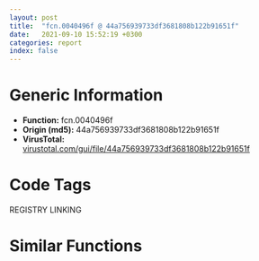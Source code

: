 ```yaml
---
layout: post
title:  "fcn.0040496f @ 44a756939733df3681808b122b91651f"
date:   2021-09-10 15:52:19 +0300
categories: report
index: false
---
```


# Generic Information
- **Function:** fcn.0040496f
- **Origin (md5):** 44a756939733df3681808b122b91651f
- **VirusTotal:** [virustotal.com/gui/file/44a756939733df3681808b122b91651f][virustotal_ref]

# Code Tags
<span class="tag" id="REGISTRY">REGISTRY</span>
<span class="tag" id="LINKING">LINKING</span>


# Similar Functions
<script type="text/javascript" src="https://www.gstatic.com/charts/loader.js"></script>
<script type="text/javascript">

    google.charts.load('current', {'packages':['corechart']});
    google.charts.setOnLoadCallback(drawChart);

    function drawChart() {
    var data = new google.visualization.DataTable();
        data.addColumn('number', 'X');
        data.addColumn('number', 'Y');
        data.addColumn({type: 'string', role: 'tooltip', 'p': {'html': true}});
        data.addColumn({'type': 'string', 'role': 'style'});
        
        data.addRows([
    [-12.022539138793945, -5.0754170417785645, '<b><a href="/report/fcn.0040496f@44a756939733df3681808b122b91651f">fcn.0040496f</a><br>@44a756939733df3681808b122b91651f</b><br><br>push ebp<br>mov ebp esp<br>push esi<br>xor esi esi<br>cmp dword[edi] esi<br>je 0x4049b2<br>push str.Advapi32.dll<br>call dword[sym.imp.KERNEL32.dll_GetModuleHandleW]<br>cmp eax esi<br>je 0x4049d2<br>push str.RegCreateKeyTransactedW<br>push eax<br>call dword[sym.imp.KERNEL32.dll_GetProcAddress]<br>cmp eax esi<br>je 0x4049d2<br>push esi<br>push dword[edi]<br>push dword[ebp+0x18]<br>push dword[ebp+0x14]<br>push esi<br>push dword[ebp+0x10]<br>push esi<br>push esi<br>push esi<br>push dword[ebp+0xc]<br>push dword[ebp+8]<br>call eax<br>jmp 0x4049d5<br>cmp dword[edi+4] esi<br>je 0x4049d2<br>push dword[ebp+0x18]<br>push dword[ebp+0x14]<br>push esi<br>push dword[ebp+0x10]<br>push esi<br>push esi<br>push esi<br>push dword[ebp+0xc]<br>push dword[ebp+8]<br>call dword[sym.imp.ADVAPI32.dll_RegCreateKeyExW]<br>jmp 0x4049d5<br>xor eax eax<br>inc eax<br>pop esi<br>pop ebp<br>ret 0x14<br>', 'point { fill-color: #e0440e; }'],
[10.704967498779297, -23.132335662841797, '<b><a href="/report/fcn.0040496f@3d7f25d788af3e7f7707a736ac852465">fcn.0040496f</a><br>@3d7f25d788af3e7f7707a736ac852465</b><br><br>push ebp<br>mov ebp esp<br>push esi<br>xor esi esi<br>cmp dword[edi] esi<br>je 0x4049b2<br>push str.Advapi32.dll<br>call dword[sym.imp.KERNEL32.dll_GetModuleHandleW]<br>cmp eax esi<br>je 0x4049d2<br>push str.RegCreateKeyTransactedW<br>push eax<br>call dword[sym.imp.KERNEL32.dll_GetProcAddress]<br>cmp eax esi<br>je 0x4049d2<br>push esi<br>push dword[edi]<br>push dword[ebp+0x18]<br>push dword[ebp+0x14]<br>push esi<br>push dword[ebp+0x10]<br>push esi<br>push esi<br>push esi<br>push dword[ebp+0xc]<br>push dword[ebp+8]<br>call eax<br>jmp 0x4049d5<br>cmp dword[edi+4] esi<br>je 0x4049d2<br>push dword[ebp+0x18]<br>push dword[ebp+0x14]<br>push esi<br>push dword[ebp+0x10]<br>push esi<br>push esi<br>push esi<br>push dword[ebp+0xc]<br>push dword[ebp+8]<br>call dword[sym.imp.ADVAPI32.dll_RegCreateKeyExW]<br>jmp 0x4049d5<br>xor eax eax<br>inc eax<br>pop esi<br>pop ebp<br>ret 0x14<br>', 'null'],
[-7.31624698638916, -22.536518096923828, '<b><a href="/report/fcn.0040523d@20a93604f17ee6f3c2aa7b1f7a497fcf">fcn.0040523d</a><br>@20a93604f17ee6f3c2aa7b1f7a497fcf</b><br><br>push ebp<br>mov ebp esp<br>push esi<br>xor esi esi<br>cmp dword[edi] esi<br>je 0x405280<br>push str.Advapi32.dll<br>call dword[sym.imp.KERNEL32.dll_GetModuleHandleW]<br>cmp eax esi<br>je 0x4052a0<br>push str.RegCreateKeyTransactedW<br>push eax<br>call dword[sym.imp.KERNEL32.dll_GetProcAddress]<br>cmp eax esi<br>je 0x4052a0<br>push esi<br>push dword[edi]<br>push dword[ebp+0x18]<br>push dword[ebp+0x14]<br>push esi<br>push dword[ebp+0x10]<br>push esi<br>push esi<br>push esi<br>push dword[ebp+0xc]<br>push dword[ebp+8]<br>call eax<br>jmp 0x4052a3<br>cmp dword[edi+4] esi<br>je 0x4052a0<br>push dword[ebp+0x18]<br>push dword[ebp+0x14]<br>push esi<br>push dword[ebp+0x10]<br>push esi<br>push esi<br>push esi<br>push dword[ebp+0xc]<br>push dword[ebp+8]<br>call dword[sym.imp.ADVAPI32.dll_RegCreateKeyExW]<br>jmp 0x4052a3<br>xor eax eax<br>inc eax<br>pop esi<br>pop ebp<br>ret 0x14<br>', 'null'],
[17.269500732421875, -5.958685398101807, '<b><a href="/report/fcn.0040496f@9571c7458fae91969aaed3955e433f49">fcn.0040496f</a><br>@9571c7458fae91969aaed3955e433f49</b><br><br>push ebp<br>mov ebp esp<br>push esi<br>xor esi esi<br>cmp dword[edi] esi<br>je 0x4049b2<br>push str.Advapi32.dll<br>call dword[sym.imp.KERNEL32.dll_GetModuleHandleW]<br>cmp eax esi<br>je 0x4049d2<br>push str.RegCreateKeyTransactedW<br>push eax<br>call dword[sym.imp.KERNEL32.dll_GetProcAddress]<br>cmp eax esi<br>je 0x4049d2<br>push esi<br>push dword[edi]<br>push dword[ebp+0x18]<br>push dword[ebp+0x14]<br>push esi<br>push dword[ebp+0x10]<br>push esi<br>push esi<br>push esi<br>push dword[ebp+0xc]<br>push dword[ebp+8]<br>call eax<br>jmp 0x4049d5<br>cmp dword[edi+4] esi<br>je 0x4049d2<br>push dword[ebp+0x18]<br>push dword[ebp+0x14]<br>push esi<br>push dword[ebp+0x10]<br>push esi<br>push esi<br>push esi<br>push dword[ebp+0xc]<br>push dword[ebp+8]<br>call dword[sym.imp.ADVAPI32.dll_RegCreateKeyExW]<br>jmp 0x4049d5<br>xor eax eax<br>inc eax<br>pop esi<br>pop ebp<br>ret 0x14<br>', 'null'],
[2.396754741668701, -10.251215934753418, '<b><a href="/report/fcn.0040496f@b8b9cf6862b0d68d10750002e5baaf97">fcn.0040496f</a><br>@b8b9cf6862b0d68d10750002e5baaf97</b><br><br>push ebp<br>mov ebp esp<br>push esi<br>xor esi esi<br>cmp dword[edi] esi<br>je 0x4049b2<br>push str.Advapi32.dll<br>call dword[sym.imp.KERNEL32.dll_GetModuleHandleW]<br>cmp eax esi<br>je 0x4049d2<br>push str.RegCreateKeyTransactedW<br>push eax<br>call dword[sym.imp.KERNEL32.dll_GetProcAddress]<br>cmp eax esi<br>je 0x4049d2<br>push esi<br>push dword[edi]<br>push dword[ebp+0x18]<br>push dword[ebp+0x14]<br>push esi<br>push dword[ebp+0x10]<br>push esi<br>push esi<br>push esi<br>push dword[ebp+0xc]<br>push dword[ebp+8]<br>call eax<br>jmp 0x4049d5<br>cmp dword[edi+4] esi<br>je 0x4049d2<br>push dword[ebp+0x18]<br>push dword[ebp+0x14]<br>push esi<br>push dword[ebp+0x10]<br>push esi<br>push esi<br>push esi<br>push dword[ebp+0xc]<br>push dword[ebp+8]<br>call dword[sym.imp.ADVAPI32.dll_RegCreateKeyExW]<br>jmp 0x4049d5<br>xor eax eax<br>inc eax<br>pop esi<br>pop ebp<br>ret 0x14<br>', 'null'],
[3.143399238586426, 5.253017902374268, '<b><a href="/report/fcn.0040496f@3aa98225e51cbcae2d334c8b6b4ed9fd">fcn.0040496f</a><br>@3aa98225e51cbcae2d334c8b6b4ed9fd</b><br><br>push ebp<br>mov ebp esp<br>push esi<br>xor esi esi<br>cmp dword[edi] esi<br>je 0x4049b2<br>push str.Advapi32.dll<br>call dword[sym.imp.KERNEL32.dll_GetModuleHandleW]<br>cmp eax esi<br>je 0x4049d2<br>push str.RegCreateKeyTransactedW<br>push eax<br>call dword[sym.imp.KERNEL32.dll_GetProcAddress]<br>cmp eax esi<br>je 0x4049d2<br>push esi<br>push dword[edi]<br>push dword[ebp+0x18]<br>push dword[ebp+0x14]<br>push esi<br>push dword[ebp+0x10]<br>push esi<br>push esi<br>push esi<br>push dword[ebp+0xc]<br>push dword[ebp+8]<br>call eax<br>jmp 0x4049d5<br>cmp dword[edi+4] esi<br>je 0x4049d2<br>push dword[ebp+0x18]<br>push dword[ebp+0x14]<br>push esi<br>push dword[ebp+0x10]<br>push esi<br>push esi<br>push esi<br>push dword[ebp+0xc]<br>push dword[ebp+8]<br>call dword[sym.imp.ADVAPI32.dll_RegCreateKeyExW]<br>jmp 0x4049d5<br>xor eax eax<br>inc eax<br>pop esi<br>pop ebp<br>ret 0x14<br>', 'null'],
[-72.7800521850586, 52.66382598876953, '<b><a href="/report/fcn.00404a3e@3aa98225e51cbcae2d334c8b6b4ed9fd">fcn.00404a3e</a><br>@3aa98225e51cbcae2d334c8b6b4ed9fd</b><br><br>push ebp<br>mov ebp esp<br>push edi<br>xor edi edi<br>cmp dword[esi] edi<br>je 0x404a7b<br>push str.Advapi32.dll<br>call dword[sym.imp.KERNEL32.dll_GetModuleHandleW]<br>cmp eax edi<br>je 0x404a95<br>push str.RegOpenKeyTransactedW<br>push eax<br>call dword[sym.imp.KERNEL32.dll_GetProcAddress]<br>cmp eax edi<br>je 0x404a95<br>push edi<br>push dword[esi]<br>push dword[ebp+0x14]<br>push dword[ebp+0x10]<br>push edi<br>push dword[ebp+0xc]<br>push dword[ebp+8]<br>call eax<br>jmp 0x404a98<br>cmp dword[esi+4] edi<br>je 0x404a95<br>push dword[ebp+0x14]<br>push dword[ebp+0x10]<br>push edi<br>push dword[ebp+0xc]<br>push dword[ebp+8]<br>call dword[sym.imp.ADVAPI32.dll_RegOpenKeyExW]<br>jmp 0x404a98<br>xor eax eax<br>inc eax<br>pop edi<br>pop ebp<br>ret 0x10<br>', 'null'],
[-49.680477142333984, 33.5960578918457, '<b><a href="/report/fcn.00404a3e@44a756939733df3681808b122b91651f">fcn.00404a3e</a><br>@44a756939733df3681808b122b91651f</b><br><br>push ebp<br>mov ebp esp<br>push edi<br>xor edi edi<br>cmp dword[esi] edi<br>je 0x404a7b<br>push str.Advapi32.dll<br>call dword[sym.imp.KERNEL32.dll_GetModuleHandleW]<br>cmp eax edi<br>je 0x404a95<br>push str.RegOpenKeyTransactedW<br>push eax<br>call dword[sym.imp.KERNEL32.dll_GetProcAddress]<br>cmp eax edi<br>je 0x404a95<br>push edi<br>push dword[esi]<br>push dword[ebp+0x14]<br>push dword[ebp+0x10]<br>push edi<br>push dword[ebp+0xc]<br>push dword[ebp+8]<br>call eax<br>jmp 0x404a98<br>cmp dword[esi+4] edi<br>je 0x404a95<br>push dword[ebp+0x14]<br>push dword[ebp+0x10]<br>push edi<br>push dword[ebp+0xc]<br>push dword[ebp+8]<br>call dword[sym.imp.ADVAPI32.dll_RegOpenKeyExW]<br>jmp 0x404a98<br>xor eax eax<br>inc eax<br>pop edi<br>pop ebp<br>ret 0x10<br>', 'null'],
[-63.60016632080078, 40.5344123840332, '<b><a href="/report/fcn.00404a3e@b8b9cf6862b0d68d10750002e5baaf97">fcn.00404a3e</a><br>@b8b9cf6862b0d68d10750002e5baaf97</b><br><br>push ebp<br>mov ebp esp<br>push edi<br>xor edi edi<br>cmp dword[esi] edi<br>je 0x404a7b<br>push str.Advapi32.dll<br>call dword[sym.imp.KERNEL32.dll_GetModuleHandleW]<br>cmp eax edi<br>je 0x404a95<br>push str.RegOpenKeyTransactedW<br>push eax<br>call dword[sym.imp.KERNEL32.dll_GetProcAddress]<br>cmp eax edi<br>je 0x404a95<br>push edi<br>push dword[esi]<br>push dword[ebp+0x14]<br>push dword[ebp+0x10]<br>push edi<br>push dword[ebp+0xc]<br>push dword[ebp+8]<br>call eax<br>jmp 0x404a98<br>cmp dword[esi+4] edi<br>je 0x404a95<br>push dword[ebp+0x14]<br>push dword[ebp+0x10]<br>push edi<br>push dword[ebp+0xc]<br>push dword[ebp+8]<br>call dword[sym.imp.ADVAPI32.dll_RegOpenKeyExW]<br>jmp 0x404a98<br>xor eax eax<br>inc eax<br>pop edi<br>pop ebp<br>ret 0x10<br>', 'null'],
[-52.62913513183594, 50.84405517578125, '<b><a href="/report/fcn.0040530c@20a93604f17ee6f3c2aa7b1f7a497fcf">fcn.0040530c</a><br>@20a93604f17ee6f3c2aa7b1f7a497fcf</b><br><br>push ebp<br>mov ebp esp<br>push edi<br>xor edi edi<br>cmp dword[esi] edi<br>je 0x405349<br>push str.Advapi32.dll<br>call dword[sym.imp.KERNEL32.dll_GetModuleHandleW]<br>cmp eax edi<br>je 0x405363<br>push str.RegOpenKeyTransactedW<br>push eax<br>call dword[sym.imp.KERNEL32.dll_GetProcAddress]<br>cmp eax edi<br>je 0x405363<br>push edi<br>push dword[esi]<br>push dword[ebp+0x14]<br>push dword[ebp+0x10]<br>push edi<br>push dword[ebp+0xc]<br>push dword[ebp+8]<br>call eax<br>jmp 0x405366<br>cmp dword[esi+4] edi<br>je 0x405363<br>push dword[ebp+0x14]<br>push dword[ebp+0x10]<br>push edi<br>push dword[ebp+0xc]<br>push dword[ebp+8]<br>call dword[sym.imp.ADVAPI32.dll_RegOpenKeyExW]<br>jmp 0x405366<br>xor eax eax<br>inc eax<br>pop edi<br>pop ebp<br>ret 0x10<br>', 'null'],
[-77.74208068847656, 35.38888168334961, '<b><a href="/report/fcn.00404a3e@9571c7458fae91969aaed3955e433f49">fcn.00404a3e</a><br>@9571c7458fae91969aaed3955e433f49</b><br><br>push ebp<br>mov ebp esp<br>push edi<br>xor edi edi<br>cmp dword[esi] edi<br>je 0x404a7b<br>push str.Advapi32.dll<br>call dword[sym.imp.KERNEL32.dll_GetModuleHandleW]<br>cmp eax edi<br>je 0x404a95<br>push str.RegOpenKeyTransactedW<br>push eax<br>call dword[sym.imp.KERNEL32.dll_GetProcAddress]<br>cmp eax edi<br>je 0x404a95<br>push edi<br>push dword[esi]<br>push dword[ebp+0x14]<br>push dword[ebp+0x10]<br>push edi<br>push dword[ebp+0xc]<br>push dword[ebp+8]<br>call eax<br>jmp 0x404a98<br>cmp dword[esi+4] edi<br>je 0x404a95<br>push dword[ebp+0x14]<br>push dword[ebp+0x10]<br>push edi<br>push dword[ebp+0xc]<br>push dword[ebp+8]<br>call dword[sym.imp.ADVAPI32.dll_RegOpenKeyExW]<br>jmp 0x404a98<br>xor eax eax<br>inc eax<br>pop edi<br>pop ebp<br>ret 0x10<br>', 'null'],
[-64.85905456542969, 24.408191680908203, '<b><a href="/report/fcn.00404a3e@3d7f25d788af3e7f7707a736ac852465">fcn.00404a3e</a><br>@3d7f25d788af3e7f7707a736ac852465</b><br><br>push ebp<br>mov ebp esp<br>push edi<br>xor edi edi<br>cmp dword[esi] edi<br>je 0x404a7b<br>push str.Advapi32.dll<br>call dword[sym.imp.KERNEL32.dll_GetModuleHandleW]<br>cmp eax edi<br>je 0x404a95<br>push str.RegOpenKeyTransactedW<br>push eax<br>call dword[sym.imp.KERNEL32.dll_GetProcAddress]<br>cmp eax edi<br>je 0x404a95<br>push edi<br>push dword[esi]<br>push dword[ebp+0x14]<br>push dword[ebp+0x10]<br>push edi<br>push dword[ebp+0xc]<br>push dword[ebp+8]<br>call eax<br>jmp 0x404a98<br>cmp dword[esi+4] edi<br>je 0x404a95<br>push dword[ebp+0x14]<br>push dword[ebp+0x10]<br>push edi<br>push dword[ebp+0xc]<br>push dword[ebp+8]<br>call dword[sym.imp.ADVAPI32.dll_RegOpenKeyExW]<br>jmp 0x404a98<br>xor eax eax<br>inc eax<br>pop edi<br>pop ebp<br>ret 0x10<br>', 'null'],
[-60.557796478271484, 70.67930603027344, '<b><a href="/report/fcn.00476b02@912f1d013a0d6151bc7a7cef6da1b2a0">fcn.00476b02</a><br>@912f1d013a0d6151bc7a7cef6da1b2a0</b><br><br>push ebp<br>mov ebp esp<br>push esi<br>mov esi ecx<br>push edi<br>xor edi edi<br>cmp dword[esi] edi<br>je 0x476b44<br>push str.Advapi32.dll<br>call dword[sym.imp.KERNEL32.dll_GetModuleHandleW]<br>test eax eax<br>je 0x476b60<br>push str.RegOpenKeyTransactedW<br>push eax<br>call dword[sym.imp.KERNEL32.dll_GetProcAddress]<br>test eax eax<br>je 0x476b60<br>push edi<br>push dword[esi]<br>push dword[ebp+0x18]<br>push dword[ebp+0x14]<br>push edi<br>push dword[ebp+0xc]<br>push reloc.OLEAUT32.dll_SysReAllocString<br>call eax<br>jmp 0x476b63<br>cmp dword[esi+4] edi<br>je 0x476b60<br>push dword[ebp+0x18]<br>push dword[ebp+0x14]<br>push edi<br>push dword[ebp+0xc]<br>push reloc.OLEAUT32.dll_SysReAllocString<br>call dword[sym.imp.ADVAPI32.dll_RegOpenKeyExW]<br>jmp 0x476b63<br>xor eax eax<br>inc eax<br>pop edi<br>pop esi<br>pop ebp<br>ret 0x14<br>', 'null'],
[66.50682830810547, -41.480892181396484, '<b><a href="/report/fcn.01004e73@7be42d186738ec1816397d616de2cb9d">fcn.01004e73</a><br>@7be42d186738ec1816397d616de2cb9d</b><br><br>mov edi edi<br>push ebp<br>mov ebp esp<br>sub esp 0x34<br>push ebx<br>push esi<br>push edi<br>push str.SHELL32.DLL<br>call dword[sym.imp.KERNEL32.dll_LoadLibraryA]<br>mov edi eax<br>xor ebx ebx<br>cmp edi ebx<br>mov dword[ebp-0x14] edi<br>je 0x1004f8f<br>mov esi dword[sym.imp.KERNEL32.dll_GetProcAddress]<br>push str.SHBrowseForFolder<br>push edi<br>call esi<br>cmp eax ebx<br>mov dword[ebp-8] eax<br>je 0x1004f7c<br>push 0xc3<br>push edi<br>call esi<br>cmp eax ebx<br>mov dword[ebp-0x10] eax<br>je 0x1004f7c<br>push str.SHGetPathFromIDList<br>push edi<br>call esi<br>cmp eax ebx<br>mov dword[ebp-0xc] eax<br>je 0x1004f7c<br>cmp byte[0x100ba80] bl<br>mov esi 0x100ba80<br>jne 0x1004f19<br>push esi<br>push 0x104<br>call dword[sym.imp.KERNEL32.dll_GetTempPathA]<br>push esi<br>call dword[sym.imp.KERNEL32.dll_lstrlenA]<br>mov edi dword[sym.imp.USER32.dll_CharPrevA]<br>add eax esi<br>push eax<br>push esi<br>call edi<br>cmp byte[eax] 0x5c<br>mov dword[ebp-4] eax<br>jne 0x1004f19<br>push eax<br>push esi<br>call edi<br>cmp byte[eax] 0x3a<br>je 0x1004f19<br>mov eax dword[ebp-4]<br>mov byte[eax] bl<br>mov eax dword[ebp+8]<br>mov edi dword[ebp+0x10]<br>mov dword[ebp-0x34] eax<br>mov eax dword[ebp+0xc]<br>mov dword[ebp-0x28] eax<br>lea eax [ebp-0x34]<br>push eax<br>mov byte[edi] bl<br>mov dword[ebp-0x30] ebx<br>mov dword[ebp-0x2c] ebx<br>mov dword[ebp-0x24] 1<br>mov dword[ebp-0x20] 0x1002d5a<br>mov dword[ebp-0x1c] esi<br>call dword[ebp-8]<br>cmp eax ebx<br>mov dword[ebp+8] eax<br>je 0x1004f6a<br>push esi<br>push eax<br>call dword[ebp-0xc]<br>cmp byte[0x100ba80] bl<br>je 0x1004f64<br>push esi<br>push edi<br>call dword[sym.imp.KERNEL32.dll_lstrcpyA]<br>push dword[ebp+8]<br>call dword[ebp-0x10]<br>push dword[ebp-0x14]<br>call dword[sym.imp.KERNEL32.dll_FreeLibrary]<br>xor eax eax<br>cmp byte[edi] bl<br>setne al<br>jmp 0x1004fa3<br>push edi<br>call dword[sym.imp.KERNEL32.dll_FreeLibrary]<br>push ebx<br>push 0x10<br>push ebx<br>push ebx<br>push 0x4c1<br>jmp 0x1004f99<br>push ebx<br>push 0x10<br>push ebx<br>push ebx<br>push 0x4c2<br>push dword[ebp+8]<br>call fcn.01003ebe<br>xor eax eax<br>pop edi<br>pop esi<br>pop ebx<br>leave<br>ret 0xc<br>', 'null'],
[68.56228637695312, -95.3888931274414, '<b><a href="/report/fcn.0045c7eb@83f49824bfe7c3c24f4b74a2ba6ab65b">fcn.0045c7eb</a><br>@83f49824bfe7c3c24f4b74a2ba6ab65b</b><br><br>push ebp<br>mov ebp esp<br>push 0xffffffffffffffff<br>push 0x482170<br>mov eax dword<br>push eax<br>push ebx<br>push esi<br>push edi<br>mov eax dword[0x49b06c]<br>xor eax ebp<br>push eax<br>lea eax [ebp-0xc]<br>mov dword<br>push 0xfa0<br>push 0x49e6d8<br>call dword[sym.imp.KERNEL32.dll_InitializeCriticalSectionAndSpinCount]<br>push 0x4885c0<br>call dword[sym.imp.KERNEL32.dll_GetModuleHandleW]<br>mov esi eax<br>test esi esi<br>jne 0x45c846<br>push 0x4860c4<br>call dword[sym.imp.KERNEL32.dll_GetModuleHandleW]<br>mov esi eax<br>test esi esi<br>je 0x45c8d2<br>push str.InitializeConditionVariable<br>push esi<br>call dword[sym.imp.KERNEL32.dll_GetProcAddress]<br>push str.SleepConditionVariableCS<br>push esi<br>mov ebx eax<br>call dword[sym.imp.KERNEL32.dll_GetProcAddress]<br>push str.WakeAllConditionVariable<br>push esi<br>mov edi eax<br>call dword[sym.imp.KERNEL32.dll_GetProcAddress]<br>mov esi eax<br>test ebx ebx<br>je 0x45c8ac<br>test edi edi<br>je 0x45c8ac<br>test esi esi<br>je 0x45c8ac<br>and dword[0x49e6f4] 0<br>mov ecx ebx<br>push 0x49e6f0<br>call dword[0x4851d4]<br>call ebx<br>push edi<br>call fcn.0045c7ce<br>push esi<br>mov dword[0x49e6f8] eax<br>call fcn.0045c7ce<br>pop ecx<br>pop ecx<br>mov dword[0x49e6fc] eax<br>jmp 0x45c8c2<br>xor eax eax<br>push eax<br>push eax<br>push 1<br>push eax<br>call dword[sym.imp.KERNEL32.dll_CreateEventW]<br>mov dword[0x49e6f4] eax<br>test eax eax<br>je 0x45c8d2<br>mov ecx dword[ebp-0xc]<br>mov dword<br>pop ecx<br>pop edi<br>pop esi<br>pop ebx<br>leave<br>ret<br>push 7<br>call fcn.0045d324<br>int3<br>', 'null'],
[78.47954559326172, -106.47906494140625, '<b><a href="/report/fcn.00415930@368dd66411b8b6ce2bcd15b0e14af5c0">fcn.00415930</a><br>@368dd66411b8b6ce2bcd15b0e14af5c0</b><br><br>push ebp<br>mov ebp esp<br>push 0xffffffffffffffff<br>push 0x434910<br>mov eax dword<br>push eax<br>push ebx<br>push esi<br>push edi<br>mov eax dword[0x4d606c]<br>xor eax ebp<br>push eax<br>lea eax [ebp-0xc]<br>mov dword<br>push 0xfa0<br>push 0x4d71f8<br>call dword[sym.imp.KERNEL32.dll_InitializeCriticalSectionAndSpinCount]<br>push 0x4393d0<br>call dword[sym.imp.KERNEL32.dll_GetModuleHandleW]<br>mov esi eax<br>test esi esi<br>jne 0x41598b<br>push 0x436ed4<br>call dword[sym.imp.KERNEL32.dll_GetModuleHandleW]<br>mov esi eax<br>test esi esi<br>je 0x415a17<br>push str.InitializeConditionVariable<br>push esi<br>call dword[sym.imp.KERNEL32.dll_GetProcAddress]<br>push str.SleepConditionVariableCS<br>push esi<br>mov ebx eax<br>call dword[sym.imp.KERNEL32.dll_GetProcAddress]<br>push str.WakeAllConditionVariable<br>push esi<br>mov edi eax<br>call dword[sym.imp.KERNEL32.dll_GetProcAddress]<br>mov esi eax<br>test ebx ebx<br>je 0x4159f1<br>test edi edi<br>je 0x4159f1<br>test esi esi<br>je 0x4159f1<br>and dword[0x4d7214] 0<br>mov ecx ebx<br>push 0x4d7210<br>call dword[0x4361c4]<br>call ebx<br>push edi<br>call fcn.00415913<br>push esi<br>mov dword[0x4d7218] eax<br>call fcn.00415913<br>pop ecx<br>pop ecx<br>mov dword[0x4d721c] eax<br>jmp 0x415a07<br>xor eax eax<br>push eax<br>push eax<br>push 1<br>push eax<br>call dword[sym.imp.KERNEL32.dll_CreateEventW]<br>mov dword[0x4d7214] eax<br>test eax eax<br>je 0x415a17<br>mov ecx dword[ebp-0xc]<br>mov dword<br>pop ecx<br>pop edi<br>pop esi<br>pop ebx<br>leave<br>ret<br>push 7<br>call fcn.00416433<br>int3<br>', 'null'],
[54.24162292480469, -99.86112976074219, '<b><a href="/report/fcn.00415940@c0371bf2f84d37acabd30e547b4cc5fa">fcn.00415940</a><br>@c0371bf2f84d37acabd30e547b4cc5fa</b><br><br>push ebp<br>mov ebp esp<br>push 0xffffffffffffffff<br>push 0x434930<br>mov eax dword<br>push eax<br>push ebx<br>push esi<br>push edi<br>mov eax dword[0x44806c]<br>xor eax ebp<br>push eax<br>lea eax [ebp-0xc]<br>mov dword<br>push 0xfa0<br>push 0x4491f8<br>call dword[sym.imp.KERNEL32.dll_InitializeCriticalSectionAndSpinCount]<br>push 0x4393d0<br>call dword[sym.imp.KERNEL32.dll_GetModuleHandleW]<br>mov esi eax<br>test esi esi<br>jne 0x41599b<br>push 0x436ed4<br>call dword[sym.imp.KERNEL32.dll_GetModuleHandleW]<br>mov esi eax<br>test esi esi<br>je 0x415a27<br>push str.InitializeConditionVariable<br>push esi<br>call dword[sym.imp.KERNEL32.dll_GetProcAddress]<br>push str.SleepConditionVariableCS<br>push esi<br>mov ebx eax<br>call dword[sym.imp.KERNEL32.dll_GetProcAddress]<br>push str.WakeAllConditionVariable<br>push esi<br>mov edi eax<br>call dword[sym.imp.KERNEL32.dll_GetProcAddress]<br>mov esi eax<br>test ebx ebx<br>je 0x415a01<br>test edi edi<br>je 0x415a01<br>test esi esi<br>je 0x415a01<br>and dword[0x449214] 0<br>mov ecx ebx<br>push 0x449210<br>call dword[0x4361c4]<br>call ebx<br>push edi<br>call fcn.00415923<br>push esi<br>mov dword[0x449218] eax<br>call fcn.00415923<br>pop ecx<br>pop ecx<br>mov dword[0x44921c] eax<br>jmp 0x415a17<br>xor eax eax<br>push eax<br>push eax<br>push 1<br>push eax<br>call dword[sym.imp.KERNEL32.dll_CreateEventW]<br>mov dword[0x449214] eax<br>test eax eax<br>je 0x415a27<br>mov ecx dword[ebp-0xc]<br>mov dword<br>pop ecx<br>pop edi<br>pop esi<br>pop ebx<br>leave<br>ret<br>push 7<br>call fcn.00416443<br>int3<br>', 'null'],
[63.23622512817383, -111.0118179321289, '<b><a href="/report/fcn.0045c7eb@6f3954a480bef11309decb3759df55ad">fcn.0045c7eb</a><br>@6f3954a480bef11309decb3759df55ad</b><br><br>push ebp<br>mov ebp esp<br>push 0xffffffffffffffff<br>push 0x482170<br>mov eax dword<br>push eax<br>push ebx<br>push esi<br>push edi<br>mov eax dword[0x49b06c]<br>xor eax ebp<br>push eax<br>lea eax [ebp-0xc]<br>mov dword<br>push 0xfa0<br>push 0x49e6d8<br>call dword[sym.imp.KERNEL32.dll_InitializeCriticalSectionAndSpinCount]<br>push 0x4885c0<br>call dword[sym.imp.KERNEL32.dll_GetModuleHandleW]<br>mov esi eax<br>test esi esi<br>jne 0x45c846<br>push 0x4860c4<br>call dword[sym.imp.KERNEL32.dll_GetModuleHandleW]<br>mov esi eax<br>test esi esi<br>je 0x45c8d2<br>push str.InitializeConditionVariable<br>push esi<br>call dword[sym.imp.KERNEL32.dll_GetProcAddress]<br>push str.SleepConditionVariableCS<br>push esi<br>mov ebx eax<br>call dword[sym.imp.KERNEL32.dll_GetProcAddress]<br>push str.WakeAllConditionVariable<br>push esi<br>mov edi eax<br>call dword[sym.imp.KERNEL32.dll_GetProcAddress]<br>mov esi eax<br>test ebx ebx<br>je 0x45c8ac<br>test edi edi<br>je 0x45c8ac<br>test esi esi<br>je 0x45c8ac<br>and dword[0x49e6f4] 0<br>mov ecx ebx<br>push 0x49e6f0<br>call dword[0x4851d4]<br>call ebx<br>push edi<br>call fcn.0045c7ce<br>push esi<br>mov dword[0x49e6f8] eax<br>call fcn.0045c7ce<br>pop ecx<br>pop ecx<br>mov dword[0x49e6fc] eax<br>jmp 0x45c8c2<br>xor eax eax<br>push eax<br>push eax<br>push 1<br>push eax<br>call dword[sym.imp.KERNEL32.dll_CreateEventW]<br>mov dword[0x49e6f4] eax<br>test eax eax<br>je 0x45c8d2<br>mov ecx dword[ebp-0xc]<br>mov dword<br>pop ecx<br>pop edi<br>pop esi<br>pop ebx<br>leave<br>ret<br>push 7<br>call fcn.0045d324<br>int3<br>', 'null'],
[73.36808013916016, -124.27645874023438, '<b><a href="/report/fcn.0044dd82@9c2b894b84f59672d8be2e984066f76f">fcn.0044dd82</a><br>@9c2b894b84f59672d8be2e984066f76f</b><br><br>push ebp<br>mov ebp esp<br>mov eax dword[0x5e08b4]<br>push esi<br>test eax eax<br>jne 0x44ddba<br>push str.uxtheme.dll<br>call dword[sym.imp.KERNEL32.dll_GetModuleHandleW]<br>test eax eax<br>je 0x44dde1<br>push str.BeginBufferedPaint<br>push eax<br>call dword[sym.imp.KERNEL32.dll_GetProcAddress]<br>mov esi eax<br>push esi<br>call dword[sym.imp.KERNEL32.dll_EncodePointer]<br>mov dword[0x5e08b4] eax<br>jmp 0x44ddc3<br>push eax<br>call dword[sym.imp.KERNEL32.dll_DecodePointer]<br>mov esi eax<br>test esi esi<br>je 0x44dde1<br>push dword[ebp+0x18]<br>mov ecx esi<br>push dword[ebp+0x14]<br>push dword[ebp+0x10]<br>push dword[ebp+0xc]<br>push dword[ebp+8]<br>call fcn.00553897<br>call esi<br>jmp 0x44dde3<br>xor eax eax<br>pop esi<br>pop ebp<br>ret<br>', 'null'],
[86.30398559570312, -87.68512725830078, '<b><a href="/report/fcn.00431bd1@9c2b894b84f59672d8be2e984066f76f">fcn.00431bd1</a><br>@9c2b894b84f59672d8be2e984066f76f</b><br><br>push ebp<br>mov ebp esp<br>sub esp 0x20<br>mov eax dword[0x5d9004]<br>xor eax ebp<br>mov dword[ebp-4] eax<br>push ebx<br>push esi<br>push edi<br>push 6<br>pop ecx<br>mov ebx dword[ebp+8]<br>lea edi [ebp-0x20]<br>mov esi str.mfcm140u.dll<br>lea eax [ebp-0x20]<br>rep movsd<br>push eax<br>movsw word<br>call dword[sym.imp.KERNEL32.dll_GetModuleHandleW]<br>test eax eax<br>je 0x431c21<br>push str.AfxmReleaseManagedReferences<br>push eax<br>call dword[sym.imp.KERNEL32.dll_GetProcAddress]<br>mov esi eax<br>test esi esi<br>je 0x431c21<br>push ebx<br>mov ecx esi<br>call fcn.00553897<br>call esi<br>pop ecx<br>mov ecx dword[ebp-4]<br>pop edi<br>pop esi<br>xor ecx ebp<br>pop ebx<br>call fcn.00553199<br>mov esp ebp<br>pop ebp<br>ret 4<br>', 'null'],
[-51.79642868041992, 84.81399536132812, '<b><a href="/report/fcn.0042994d@9c2b894b84f59672d8be2e984066f76f">fcn.0042994d</a><br>@9c2b894b84f59672d8be2e984066f76f</b><br><br>push ebp<br>mov ebp esp<br>push esi<br>mov esi ecx<br>push edi<br>cmp dword[esi] 0<br>je 0x429998<br>push 0x587618<br>call dword[sym.imp.KERNEL32.dll_GetModuleHandleW]<br>test eax eax<br>je 0x4299a7<br>push str.RegOpenKeyTransactedW<br>push eax<br>call dword[sym.imp.KERNEL32.dll_GetProcAddress]<br>mov edi eax<br>test edi edi<br>je 0x4299a7<br>push 0<br>push dword[esi]<br>mov ecx edi<br>push dword[ebp+0x18]<br>push dword[ebp+0x14]<br>push dword[ebp+0x10]<br>push dword[ebp+0xc]<br>push dword[ebp+8]<br>call fcn.00553897<br>call edi<br>jmp 0x4299aa<br>cmp dword[esi+4] 0<br>je 0x4299a7<br>pop edi<br>pop esi<br>pop ebp<br>jmp dword[sym.imp.ADVAPI32.dll_RegOpenKeyExW]<br>xor eax eax<br>inc eax<br>pop edi<br>pop esi<br>pop ebp<br>ret 0x14<br>', 'null'],
[69.21855926513672, -68.50912475585938, '<b><a href="/report/fcn.00406c13@6c8b5339bada4cbd03f0f446da640707">fcn.00406c13</a><br>@6c8b5339bada4cbd03f0f446da640707</b><br><br>push ecx<br>push ebx<br>push ebp<br>push esi<br>push edi<br>push 0x40a920<br>mov ebx 0x45c2d8<br>push ebx<br>call dword[sym.imp.KERNEL32.dll_lstrcpyW]<br>mov edi dword[esp+0x1c]<br>xor ebp ebp<br>cmp edi ebp<br>mov esi 0x400<br>je 0x406c61<br>push 1<br>push ebp<br>push edi<br>call fcn.00405fd9<br>push eax<br>call dword[sym.imp.KERNEL32.dll_CloseHandle]<br>push esi<br>push ebx<br>push edi<br>call dword[sym.imp.KERNEL32.dll_GetShortPathNameW]<br>cmp eax ebp<br>je 0x406dd8<br>cmp eax esi<br>jg 0x406dd8<br>push esi<br>mov edi 0x461930<br>push edi<br>push dword[esp+0x20]<br>call dword[sym.imp.KERNEL32.dll_GetShortPathNameW]<br>cmp eax ebp<br>je 0x406dd8<br>cmp eax esi<br>jg 0x406dd8<br>push ebp<br>push ebp<br>push esi<br>push 0x45cad8<br>push 0xffffffffffffffff<br>push ebx<br>mov ebx dword[sym.imp.KERNEL32.dll_WideCharToMultiByte]<br>push ebp<br>push ebp<br>call ebx<br>test eax eax<br>je 0x406dd8<br>push ebp<br>push ebp<br>push esi<br>mov esi 0x45d128<br>push esi<br>push 0xffffffffffffffff<br>push edi<br>push ebp<br>push ebp<br>call ebx<br>test eax eax<br>je 0x406dd8<br>push esi<br>push 0x45cad8<br>push str._s_s_r_n<br>push 0x45d528<br>call dword[sym.imp.USER32.dll_wsprintfA]<br>add esp 0x10<br>mov ebx eax<br>mov eax dword[0x473ddc]<br>push dword[eax+0x13c]<br>push edi<br>call fcn.00406982<br>push 4<br>push 0xc0000000<br>push edi<br>call fcn.00405fd9<br>cmp eax 0xffffffff<br>mov dword[esp+0x1c] eax<br>je 0x406dd8<br>push ebp<br>push eax<br>call dword[sym.imp.KERNEL32.dll_GetFileSize]<br>mov edi eax<br>lea eax [edi+ebx+0xa]<br>push eax<br>push 0x40<br>call dword[sym.imp.KERNEL32.dll_GlobalAlloc]<br>mov esi eax<br>cmp esi ebp<br>je 0x406dce<br>push ebp<br>lea eax [esp+0x14]<br>push eax<br>push edi<br>push esi<br>push dword[esp+0x2c]<br>call dword[sym.imp.KERNEL32.dll_ReadFile]<br>test eax eax<br>je 0x406dce<br>cmp edi dword[esp+0x10]<br>jne 0x406dce<br>push str._Rename__r_n<br>push esi<br>call fcn.00405f3f<br>cmp eax ebp<br>jne 0x406d65<br>push str._Rename__r_n<br>lea eax [esi+edi]<br>push eax<br>call dword[sym.imp.KERNEL32.dll_lstrcpyA]<br>add edi 0xa<br>jmp 0x406d96<br>push 0x40a914<br>add eax 0xa<br>push eax<br>call fcn.00405f3f<br>mov ebp eax<br>test ebp ebp<br>je 0x406d94<br>lea ecx [esi+edi]<br>lea eax [ecx+ebx]<br>jmp 0x406d87<br>mov dl byte[ecx]<br>mov byte[eax] dl<br>dec eax<br>dec ecx<br>cmp ecx ebp<br>ja 0x406d81<br>sub ebp esi<br>inc ebp<br>mov eax ebp<br>xor ebp ebp<br>jmp 0x406d98<br>xor ebp ebp<br>mov eax edi<br>push ebx<br>push 0x45d528<br>add eax esi<br>push eax<br>call fcn.00405f95<br>push ebp<br>push ebp<br>push ebp<br>push dword[esp+0x28]<br>call dword[sym.imp.KERNEL32.dll_SetFilePointer]<br>push ebp<br>lea eax [esp+0x14]<br>push eax<br>add edi ebx<br>push edi<br>push esi<br>push dword[esp+0x2c]<br>call dword[sym.imp.KERNEL32.dll_WriteFile]<br>push esi<br>call dword[sym.imp.KERNEL32.dll_GlobalFree]<br>push dword[esp+0x1c]<br>call dword[sym.imp.KERNEL32.dll_CloseHandle]<br>pop edi<br>pop esi<br>pop ebp<br>pop ebx<br>pop ecx<br>ret<br>', 'null'],
[64.01387786865234, -29.19169807434082, '<b><a href="/report/fcn.01004819@7be42d186738ec1816397d616de2cb9d">fcn.01004819</a><br>@7be42d186738ec1816397d616de2cb9d</b><br><br>mov edi edi<br>push ebp<br>mov ebp esp<br>push ebx<br>push esi<br>mov esi dword[ebp+8]<br>push edi<br>push 5<br>push dword[ebp+0xc]<br>push esi<br>call dword[sym.imp.KERNEL32.dll_FindResourceA]<br>xor ebx ebx<br>cmp eax ebx<br>je 0x100486b<br>push eax<br>push esi<br>call dword[sym.imp.KERNEL32.dll_LoadResource]<br>mov edi eax<br>cmp edi ebx<br>je 0x100486b<br>cmp dword[ebp+0x18] ebx<br>jne 0x100484c<br>push ebx<br>jmp 0x100484f<br>push dword[ebp+0x18]<br>push dword[ebp+0x14]<br>push dword[ebp+0x10]<br>push edi<br>push esi<br>call dword[sym.imp.USER32.dll_DialogBoxIndirectParamA]<br>push edi<br>mov esi eax<br>call dword[sym.imp.KERNEL32.dll_FreeResource]<br>cmp esi 0xffffffff<br>jne 0x100487e<br>push ebx<br>push 0x10<br>push ebx<br>push ebx<br>push 0x4fb<br>push ebx<br>call fcn.01003ebe<br>mov esi dword[ebp+0x1c]<br>pop edi<br>mov eax esi<br>pop esi<br>pop ebx<br>pop ebp<br>ret 0x18<br>', 'null'],
[-66.01676177978516, 91.06858825683594, '<b><a href="/report/fcn.00600244@52d540e8e13e0f0bbb8946b2363a382d">fcn.00600244</a><br>@52d540e8e13e0f0bbb8946b2363a382d</b><br><br>push ebp<br>mov ebp esp<br>push esi<br>mov esi ecx<br>cmp dword[esi] 0<br>je 0x600285<br>push str.Advapi32.dll<br>call dword[sym.imp.KERNEL32.dll_GetModuleHandleW]<br>test eax eax<br>je 0x600293<br>push str.RegOpenKeyTransactedW<br>push eax<br>call dword[sym.imp.KERNEL32.dll_GetProcAddress]<br>test eax eax<br>je 0x600293<br>push 0<br>push dword[esi]<br>push dword[ebp+0x18]<br>push dword[ebp+0x14]<br>push dword[ebp+0x10]<br>push dword[ebp+0xc]<br>push dword[ebp+8]<br>call eax<br>jmp 0x600296<br>cmp dword[esi+4] 0<br>je 0x600293<br>pop esi<br>pop ebp<br>jmp dword[sym.imp.ADVAPI32.dll_RegOpenKeyExW]<br>xor eax eax<br>inc eax<br>pop esi<br>pop ebp<br>ret 0x14<br>', 'null'],
[52.164756774902344, -72.07794952392578, '<b><a href="/report/fcn.004058b4@983fe9598b69120a048e4bbfe8d8764c">fcn.004058b4</a><br>@983fe9598b69120a048e4bbfe8d8764c</b><br><br>push ebx<br>push ebp<br>push esi<br>push edi<br>push 1<br>call fcn.00405e88<br>test eax eax<br>mov esi dword[esp+0x18]<br>je 0x4058d8<br>push 5<br>push esi<br>push dword[esp+0x1c]<br>call eax<br>test eax eax<br>jne 0x405a11<br>mov ebx dword[sym.imp.KERNEL32.dll_GetShortPathNameA]<br>mov dword[0x422630] 0x4c554e<br>test esi esi<br>mov edi 0x400<br>mov ebp 0x422630<br>je 0x40591c<br>push 1<br>push 0<br>push esi<br>call fcn.0040583d<br>push eax<br>call dword[sym.imp.KERNEL32.dll_CloseHandle]<br>push edi<br>push ebp<br>push esi<br>call ebx<br>test eax eax<br>je 0x405a17<br>cmp eax edi<br>jg 0x405a17<br>mov esi 0x4220a8<br>push edi<br>push esi<br>push dword[esp+0x1c]<br>call ebx<br>test eax eax<br>je 0x405a17<br>cmp eax edi<br>jg 0x405a17<br>push esi<br>push ebp<br>push str._s_s_r_n<br>push 0x421ca8<br>call dword[sym.imp.USER32.dll_wsprintfA]<br>mov ebx eax<br>mov eax dword[0x423eb0]<br>add esp 0x10<br>push dword[eax+0x128]<br>push esi<br>call fcn.00405b88<br>push 4<br>push 0xc0000000<br>push esi<br>call fcn.0040583d<br>mov ebp eax<br>cmp ebp 0xffffffff<br>mov dword[esp+0x14] ebp<br>je 0x405a11<br>push 0<br>push ebp<br>call dword[sym.imp.KERNEL32.dll_GetFileSize]<br>mov edi eax<br>lea eax [edi+ebx+0xa]<br>push eax<br>push 0x40<br>call dword[sym.imp.KERNEL32.dll_GlobalAlloc]<br>mov esi eax<br>test esi esi<br>je 0x405a0a<br>lea eax [esp+0x18]<br>push 0<br>push eax<br>push edi<br>push esi<br>push ebp<br>call dword[sym.imp.KERNEL32.dll_ReadFile]<br>test eax eax<br>je 0x405a0a<br>cmp edi dword[esp+0x18]<br>jne 0x405a0a<br>push str._Rename__r_n<br>push esi<br>call fcn.004057b2<br>test eax eax<br>jne 0x405a1e<br>lea eax [esi+edi]<br>push str._Rename__r_n<br>push eax<br>call fcn.00405b66<br>add edi 0xa<br>mov eax edi<br>push ebx<br>add eax esi<br>push 0x421ca8<br>push eax<br>call fcn.004057fe<br>xor eax eax<br>push eax<br>push eax<br>push eax<br>push ebp<br>call dword[sym.imp.KERNEL32.dll_SetFilePointer]<br>lea eax [esp+0x18]<br>push 0<br>add edi ebx<br>push eax<br>push edi<br>push esi<br>push ebp<br>call dword[sym.imp.KERNEL32.dll_WriteFile]<br>push esi<br>call dword[sym.imp.KERNEL32.dll_GlobalFree]<br>push ebp<br>call dword[sym.imp.KERNEL32.dll_CloseHandle]<br>inc dword[0x423f30]<br>pop edi<br>pop esi<br>pop ebp<br>pop ebx<br>ret 8<br>add eax 0xa<br>push 0x409350<br>push eax<br>call fcn.004057b2<br>test eax eax<br>je 0x4059d5<br>inc eax<br>lea ecx [esi+edi]<br>cmp eax ecx<br>mov ebp eax<br>jae 0x405a45<br>mov dl byte[ebp]<br>mov byte[ebx+ebp] dl<br>inc ebp<br>cmp ebp ecx<br>jb 0x405a3a<br>mov ebp dword[esp+0x14]<br>sub eax esi<br>jmp 0x4059d7<br>', 'null'],
[54.6161003112793, -60.36348342895508, '<b><a href="/report/fcn.004058b4@3a780067b4fcdbc523bd6f0e3b89f181">fcn.004058b4</a><br>@3a780067b4fcdbc523bd6f0e3b89f181</b><br><br>push ebx<br>push ebp<br>push esi<br>push edi<br>push 1<br>call fcn.00405e88<br>test eax eax<br>mov esi dword[esp+0x18]<br>je 0x4058d8<br>push 5<br>push esi<br>push dword[esp+0x1c]<br>call eax<br>test eax eax<br>jne 0x405a11<br>mov ebx dword[sym.imp.KERNEL32.dll_GetShortPathNameA]<br>mov dword[0x422630] 0x4c554e<br>test esi esi<br>mov edi 0x400<br>mov ebp 0x422630<br>je 0x40591c<br>push 1<br>push 0<br>push esi<br>call fcn.0040583d<br>push eax<br>call dword[sym.imp.KERNEL32.dll_CloseHandle]<br>push edi<br>push ebp<br>push esi<br>call ebx<br>test eax eax<br>je 0x405a17<br>cmp eax edi<br>jg 0x405a17<br>mov esi 0x4220a8<br>push edi<br>push esi<br>push dword[esp+0x1c]<br>call ebx<br>test eax eax<br>je 0x405a17<br>cmp eax edi<br>jg 0x405a17<br>push esi<br>push ebp<br>push str._s_s_r_n<br>push 0x421ca8<br>call dword[sym.imp.USER32.dll_wsprintfA]<br>mov ebx eax<br>mov eax dword[0x423eb0]<br>add esp 0x10<br>push dword[eax+0x128]<br>push esi<br>call fcn.00405b88<br>push 4<br>push 0xc0000000<br>push esi<br>call fcn.0040583d<br>mov ebp eax<br>cmp ebp 0xffffffff<br>mov dword[esp+0x14] ebp<br>je 0x405a11<br>push 0<br>push ebp<br>call dword[sym.imp.KERNEL32.dll_GetFileSize]<br>mov edi eax<br>lea eax [edi+ebx+0xa]<br>push eax<br>push 0x40<br>call dword[sym.imp.KERNEL32.dll_GlobalAlloc]<br>mov esi eax<br>test esi esi<br>je 0x405a0a<br>lea eax [esp+0x18]<br>push 0<br>push eax<br>push edi<br>push esi<br>push ebp<br>call dword[sym.imp.KERNEL32.dll_ReadFile]<br>test eax eax<br>je 0x405a0a<br>cmp edi dword[esp+0x18]<br>jne 0x405a0a<br>push str._Rename__r_n<br>push esi<br>call fcn.004057b2<br>test eax eax<br>jne 0x405a1e<br>lea eax [esi+edi]<br>push str._Rename__r_n<br>push eax<br>call fcn.00405b66<br>add edi 0xa<br>mov eax edi<br>push ebx<br>add eax esi<br>push 0x421ca8<br>push eax<br>call fcn.004057fe<br>xor eax eax<br>push eax<br>push eax<br>push eax<br>push ebp<br>call dword[sym.imp.KERNEL32.dll_SetFilePointer]<br>lea eax [esp+0x18]<br>push 0<br>add edi ebx<br>push eax<br>push edi<br>push esi<br>push ebp<br>call dword[sym.imp.KERNEL32.dll_WriteFile]<br>push esi<br>call dword[sym.imp.KERNEL32.dll_GlobalFree]<br>push ebp<br>call dword[sym.imp.KERNEL32.dll_CloseHandle]<br>inc dword[0x423f30]<br>pop edi<br>pop esi<br>pop ebp<br>pop ebx<br>ret 8<br>add eax 0xa<br>push 0x409350<br>push eax<br>call fcn.004057b2<br>test eax eax<br>je 0x4059d5<br>inc eax<br>lea ecx [esi+edi]<br>cmp eax ecx<br>mov ebp eax<br>jae 0x405a45<br>mov dl byte[ebp]<br>mov byte[ebx+ebp] dl<br>inc ebp<br>cmp ebp ecx<br>jb 0x405a3a<br>mov ebp dword[esp+0x14]<br>sub eax esi<br>jmp 0x4059d7<br>', 'null'],
[-118.0699234008789, 36.958187103271484, '<b><a href="/report/fcn.00404772@b8b9cf6862b0d68d10750002e5baaf97">fcn.00404772</a><br>@b8b9cf6862b0d68d10750002e5baaf97</b><br><br>push ebp<br>mov ebp esp<br>push edi<br>xor edi edi<br>cmp dword[esi] edi<br>je 0x4047aa<br>push str.Advapi32.dll<br>call dword[sym.imp.KERNEL32.dll_GetModuleHandleW]<br>cmp eax edi<br>je 0x4047b7<br>push str.RegDeleteKeyTransactedW<br>push eax<br>call dword[sym.imp.KERNEL32.dll_GetProcAddress]<br>cmp eax edi<br>je 0x4047b7<br>push edi<br>push dword[esi]<br>push edi<br>push edi<br>push dword[ebp+0xc]<br>push dword[ebp+8]<br>call eax<br>jmp 0x4047ba<br>cmp dword[esi+4] edi<br>je 0x4047b7<br>pop edi<br>pop ebp<br>jmp dword[sym.imp.ADVAPI32.dll_RegDeleteKeyW]<br>xor eax eax<br>inc eax<br>pop edi<br>pop ebp<br>ret 8<br>', 'null'],
[-117.27440643310547, 53.05363464355469, '<b><a href="/report/fcn.00405040@20a93604f17ee6f3c2aa7b1f7a497fcf">fcn.00405040</a><br>@20a93604f17ee6f3c2aa7b1f7a497fcf</b><br><br>push ebp<br>mov ebp esp<br>push edi<br>xor edi edi<br>cmp dword[esi] edi<br>je 0x405078<br>push str.Advapi32.dll<br>call dword[sym.imp.KERNEL32.dll_GetModuleHandleW]<br>cmp eax edi<br>je 0x405085<br>push str.RegDeleteKeyTransactedW<br>push eax<br>call dword[sym.imp.KERNEL32.dll_GetProcAddress]<br>cmp eax edi<br>je 0x405085<br>push edi<br>push dword[esi]<br>push edi<br>push edi<br>push dword[ebp+0xc]<br>push dword[ebp+8]<br>call eax<br>jmp 0x405088<br>cmp dword[esi+4] edi<br>je 0x405085<br>pop edi<br>pop ebp<br>jmp dword[sym.imp.ADVAPI32.dll_RegDeleteKeyW]<br>xor eax eax<br>inc eax<br>pop edi<br>pop ebp<br>ret 8<br>', 'null'],
[-101.3287582397461, 44.03406524658203, '<b><a href="/report/fcn.00404772@3d7f25d788af3e7f7707a736ac852465">fcn.00404772</a><br>@3d7f25d788af3e7f7707a736ac852465</b><br><br>push ebp<br>mov ebp esp<br>push edi<br>xor edi edi<br>cmp dword[esi] edi<br>je 0x4047aa<br>push str.Advapi32.dll<br>call dword[sym.imp.KERNEL32.dll_GetModuleHandleW]<br>cmp eax edi<br>je 0x4047b7<br>push str.RegDeleteKeyTransactedW<br>push eax<br>call dword[sym.imp.KERNEL32.dll_GetProcAddress]<br>cmp eax edi<br>je 0x4047b7<br>push edi<br>push dword[esi]<br>push edi<br>push edi<br>push dword[ebp+0xc]<br>push dword[ebp+8]<br>call eax<br>jmp 0x4047ba<br>cmp dword[esi+4] edi<br>je 0x4047b7<br>pop edi<br>pop ebp<br>jmp dword[sym.imp.ADVAPI32.dll_RegDeleteKeyW]<br>xor eax eax<br>inc eax<br>pop edi<br>pop ebp<br>ret 8<br>', 'null'],
[-103.88461303710938, 28.334367752075195, '<b><a href="/report/fcn.00404772@44a756939733df3681808b122b91651f">fcn.00404772</a><br>@44a756939733df3681808b122b91651f</b><br><br>push ebp<br>mov ebp esp<br>push edi<br>xor edi edi<br>cmp dword[esi] edi<br>je 0x4047aa<br>push str.Advapi32.dll<br>call dword[sym.imp.KERNEL32.dll_GetModuleHandleW]<br>cmp eax edi<br>je 0x4047b7<br>push str.RegDeleteKeyTransactedW<br>push eax<br>call dword[sym.imp.KERNEL32.dll_GetProcAddress]<br>cmp eax edi<br>je 0x4047b7<br>push edi<br>push dword[esi]<br>push edi<br>push edi<br>push dword[ebp+0xc]<br>push dword[ebp+8]<br>call eax<br>jmp 0x4047ba<br>cmp dword[esi+4] edi<br>je 0x4047b7<br>pop edi<br>pop ebp<br>jmp dword[sym.imp.ADVAPI32.dll_RegDeleteKeyW]<br>xor eax eax<br>inc eax<br>pop edi<br>pop ebp<br>ret 8<br>', 'null'],
[-102.08644104003906, 59.763160705566406, '<b><a href="/report/fcn.00404772@3aa98225e51cbcae2d334c8b6b4ed9fd">fcn.00404772</a><br>@3aa98225e51cbcae2d334c8b6b4ed9fd</b><br><br>push ebp<br>mov ebp esp<br>push edi<br>xor edi edi<br>cmp dword[esi] edi<br>je 0x4047aa<br>push str.Advapi32.dll<br>call dword[sym.imp.KERNEL32.dll_GetModuleHandleW]<br>cmp eax edi<br>je 0x4047b7<br>push str.RegDeleteKeyTransactedW<br>push eax<br>call dword[sym.imp.KERNEL32.dll_GetProcAddress]<br>cmp eax edi<br>je 0x4047b7<br>push edi<br>push dword[esi]<br>push edi<br>push edi<br>push dword[ebp+0xc]<br>push dword[ebp+8]<br>call eax<br>jmp 0x4047ba<br>cmp dword[esi+4] edi<br>je 0x4047b7<br>pop edi<br>pop ebp<br>jmp dword[sym.imp.ADVAPI32.dll_RegDeleteKeyW]<br>xor eax eax<br>inc eax<br>pop edi<br>pop ebp<br>ret 8<br>', 'null'],

        ]);

    var options = {
        title: 'Similarity Plot',
        legend: 'none',
        colors: ['#dedbd9', '#e6693e', '#ec8f6e', '#f3b49f', '#f6c7b6'],
        tooltip: {isHtml: true, trigger: 'both'},
        explorer: {
        actions: ["dragToZoom", "rightClickToReset"],
        },
        chartArea: {
        width: '80%',
        height: '80%'
        },
        width: '100%',
        height: '100%'
    };

    var chart = new google.visualization.ScatterChart(document.getElementById('chart_div'));

    chart.draw(data, options);
    }
    
</script>

<div id="chart_div" style="width: 100%px; height: 100%;"></div>

# Disassembled Code
{% highlight nasm %}

push ebp
mov ebp esp
push esi
xor esi esi
cmp dword[edi] esi
je 0x4049b2
push str.Advapi32.dll
call dword[sym.imp.KERNEL32.dll_GetModuleHandleW]
cmp eax esi
je 0x4049d2
push str.RegCreateKeyTransactedW
push eax
call dword[sym.imp.KERNEL32.dll_GetProcAddress]
cmp eax esi
je 0x4049d2
push esi
push dword[edi]
push dword[ebp+0x18]
push dword[ebp+0x14]
push esi
push dword[ebp+0x10]
push esi
push esi
push esi
push dword[ebp+0xc]
push dword[ebp+8]
call eax
jmp 0x4049d5
cmp dword[edi+4] esi
je 0x4049d2
push dword[ebp+0x18]
push dword[ebp+0x14]
push esi
push dword[ebp+0x10]
push esi
push esi
push esi
push dword[ebp+0xc]
push dword[ebp+8]
call dword[sym.imp.ADVAPI32.dll_RegCreateKeyExW]
jmp 0x4049d5
xor eax eax
inc eax
pop esi
pop ebp
ret 0x14

{% endhighlight %}

[virustotal_ref]: https://www.virustotal.com/gui/file/44a756939733df3681808b122b91651f